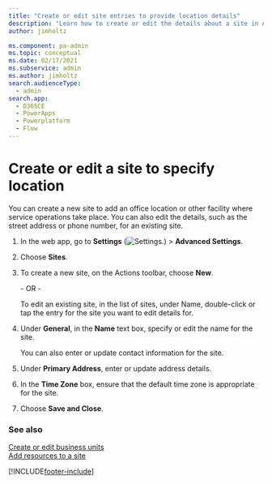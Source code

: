 ```yaml
---
title: "Create or edit site entries to provide location details"
description: "Learn how to create or edit the details about a site in Advanced Settings, including street address, phone number, and time zone."
author: jimholtz

ms.component: pa-admin
ms.topic: conceptual
ms.date: 02/17/2021
ms.subservice: admin
ms.author: jimholtz
search.audienceType: 
  - admin
search.app:
  - D365CE
  - PowerApps
  - Powerplatform
  - Flow
---
```

# Create or edit a site to specify location

<!-- legacy procedure -->

You can create a new site to add an office location or other facility where service operations take place. You can also edit the details, such as the street address or phone number, for an existing site.  
  
1. In the web app, go to **Settings** (![Settings.](media/settings-gear-icon.png "Settings")) > **Advanced Settings**.
  
2. Choose **Sites**.  
  
3. To create a new site, on the Actions toolbar, choose **New**.  
  
    \- OR -  
  
    To edit an existing site, in the list of sites, under Name, double-click or tap the entry for the site you want to edit details for.  
  
4. Under **General**, in the **Name** text box, specify or edit the name for the site.  
  
    You can also enter or update contact information for the site.  
  
5. Under **Primary Address**, enter or update address details.  
  
6. In the **Time Zone** box, ensure that the default time zone is appropriate for the site.  
  
7. Choose **Save and Close**.  
  
### See also  
 [Create or edit business units](../admin/create-edit-business-units.md)   
 [Add resources to a site](../admin/add-resources-site.md)


[!INCLUDE[footer-include](../includes/footer-banner.md)]
